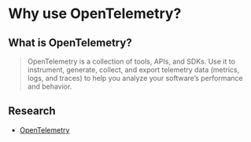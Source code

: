 # Why use OpenTelemetry?

## What is OpenTelemetry?

> OpenTelemetry is a collection of tools, APIs, and SDKs. Use it to instrument, generate, collect, and export telemetry data (metrics, logs, and traces) to help you analyze your software’s performance and behavior. 

<!-- 
## What problems does it solve?
## What problems does it *not* solve?
## Pros
## Cons
## Alternatives
## When to choose it
-->

## Research

* [OpenTelemetry](https://opentelemetry.io)